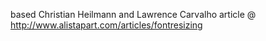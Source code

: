 based Christian Heilmann and Lawrence Carvalho article @ http://www.alistapart.com/articles/fontresizing